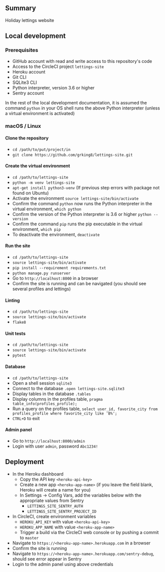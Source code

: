 ## Summary

Holiday lettings website

## Local development

### Prerequisites

- GitHub account with read and write access to this repository's code
- Access to the CircleCI project `lettings-site`
- Heroku account
- Git CLI
- SQLite3 CLI
- Python interpreter, version 3.6 or higher
- Sentry account

In the rest of the local development documentation, it is assumed the command `python` in 
your OS shell runs the above Python interpreter (unless a virtual environment is activated)

### macOS / Linux

#### Clone the repository

- `cd /path/to/put/project/in`
- `git clone https://github.com/grking8/lettings-site.git`

#### Create the virtual environment

- `cd /path/to/lettings-site`
- `python -m venv lettings-site`
- `apt-get install python3-venv` (If previous step errors with package not found on Ubuntu)
- Activate the environment `source lettings-site/bin/activate`
- Confirm the command `python` now runs the Python interpreter in the virtual environment,
`which python`
- Confirm the version of the Python interpreter is 3.6 or higher `python --version`
- Confirm the command `pip` runs the pip executable in the virtual environment, `which pip`
- To deactivate the environment, `deactivate`

#### Run the site

- `cd /path/to/lettings-site`
- `source lettings-site/bin/activate`
- `pip install --requirement requirements.txt`
- `python manage.py runserver`
- Go to `http://localhost:8000` in a browser
- Confirm the site is running and can be navigated (you should see several profiles and lettings)

#### Linting

- `cd /path/to/lettings-site`
- `source lettings-site/bin/activate`
- `flake8`

#### Unit tests

- `cd /path/to/lettings-site`
- `source lettings-site/bin/activate`
- `pytest`

#### Database

- `cd /path/to/lettings-site`
- Open a shell session `sqlite3`
- Connect to the database `.open lettings-site.sqlite3`
- Display tables in the database `.tables`
- Display columns in the profiles table, `pragma table_info(profiles_profile);`
- Run a query on the profiles table, `select user_id, favorite_city from profiles_profile where favorite_city like 'B%';`
- `CTRL+D` to exit

#### Admin panel

- Go to `http://localhost:8000/admin`
- Login with user `admin`, password `Abc1234!`

## Deployment

- In the Heroku dashboard
    - Copy the API key `<heroku-api-key>`
    - Create a new app `<heroku-app-name>` (if you leave the field blank, Heroku will create a
    name for you)
    - In Settings -> Config Vars, add the variables below with the appropriate values from Sentry
        - `LETTINGS_SITE_SENTRY_AUTH`
        - `LETTINGS_SITE_SENTRY_PROJECT_ID`
- In CircleCI, create environment variables
    - `HEROKU_API_KEY` with value `<heroku-api-key>`
    - `HEROKU_APP_NAME` with value `<heroku-app-name>`
    - Trigger a build via the CircleCI web console or by pushing a commit to `master`
- Navigate to `https://<heroku-app-name>.herokuapp.com` in a browser
- Confirm the site is running
- Navigate to `https://<heroku-app-name>.herokuapp.com/sentry-debug`, should see error appear
in Sentry
- Login to the admin panel using above credentials